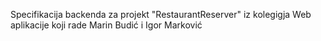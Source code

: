 Specifikacija backenda za projekt "RestaurantReserver" iz kolegigja Web aplikacije koji rade Marin Budić i Igor Marković
